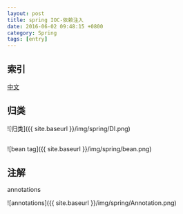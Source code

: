 ```yaml
---
layout: post
title: spring IOC-依赖注入
date: 2016-06-02 09:48:15 +0800
category: Spring
tags: [entry]
---
```


## 索引

[中文](https://www.evernote.com/shard/s250/sh/026afcb5-0a7e-414f-9f22-54b59d6726a8/c323deea7b1ca9eda16e70a03f07ce38)


## 归类

![归类]({{ site.baseurl }}/img/spring/DI.png)

## <Bean>

![bean tag]({{ site.baseurl }}/img/spring/bean.png)

## 注解

annotations

![annotations]({{ site.baseurl }}/img/spring/Annotation.png)
